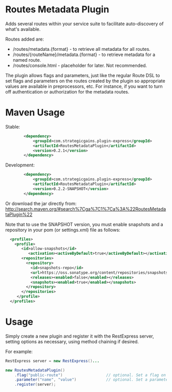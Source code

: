 Routes Metadata Plugin
======================

Adds several routes within your service suite to facilitate auto-discovery of what's available. 

Routes added are:
* /routes/metadata.{format} - to retrieve all metadata for all routes.
* /routes/{routeName}/metadata.{format} - to retrieve metadata for a named route.
* /routes/console.html - placeholder for later. Not recommended.

The plugin allows flags and parameters, just like the regular Route DSL to set flags and parameters on the routes created
by the plugin so appropriate values are available in preprocessors, etc.  For instance, if you want to turn off 
authentication or authorization for the metadata routes.

Maven Usage
===========
Stable:
```xml
		<dependency>
			<groupId>com.strategicgains.plugin-express</groupId>
			<artifactId>RoutesMetadataPlugin</artifactId>
			<version>0.2.1</version>
		</dependency>
```
Development:
```xml
		<dependency>
			<groupId>com.strategicgains.plugin-express</groupId>
			<artifactId>RoutesMetadataPlugin</artifactId>
			<version>0.2.2-SNAPSHOT</version>
		</dependency>
```
Or download the jar directly from: 
http://search.maven.org/#search%7Cga%7C1%7Ca%3A%22RoutesMetadataPlugin%22

Note that to use the SNAPSHOT version, you must enable snapshots and a repository in your pom (or settings.xml) file as follows:
```xml
  <profiles>
    <profile>
       <id>allow-snapshots</id>
          <activation><activeByDefault>true</activeByDefault></activation>
       <repositories>
         <repository>
           <id>snapshots-repo</id>
           <url>https://oss.sonatype.org/content/repositories/snapshots</url>
           <releases><enabled>false</enabled></releases>
           <snapshots><enabled>true</enabled></snapshots>
         </repository>
       </repositories>
     </profile>
  </profiles>
```

Usage
=====

Simply create a new plugin and register it with the RestExpress server, setting options
as necessary, using method chaining if desired.

For example:
```java
RestExpress server = new RestExpress()...

new RoutesMetadataPlugin()
	.flag("public-route")					// optional. Set a flag on the request for this route.
	.parameter("name", "value")				// optional. Set a parameter on the request for this route.
	.register(server);
```
